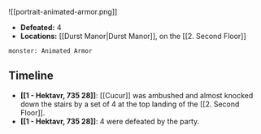 ![[portrait-animated-armor.png]]

* **Defeated:** 4
* **Locations:** [[Durst Manor|Durst Manor]], on the [[2. Second Floor]]

```statblock
monster: Animated Armor
```
## Timeline
* **[[1 - Hektavr, 735 28]]**: [[Cucur]] was ambushed and almost knocked down the stairs by a set of 4 at the top landing of the [[2. Second Floor]].
* **[[1 - Hektavr, 735 28]]**: 4 were defeated by the party.